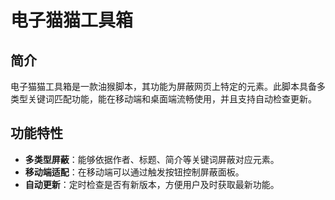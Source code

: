 # 电子猫猫工具箱

## 简介
电子猫猫工具箱是一款油猴脚本，其功能为屏蔽网页上特定的元素。此脚本具备多类型关键词匹配功能，能在移动端和桌面端流畅使用，并且支持自动检查更新。

## 功能特性
- **多类型屏蔽**：能够依据作者、标题、简介等关键词屏蔽对应元素。
- **移动端适配**：在移动端可以通过触发按钮控制屏蔽面板。
- **自动更新**：定时检查是否有新版本，方便用户及时获取最新功能。
